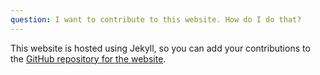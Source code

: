 ```yaml
---
question: I want to contribute to this website. How do I do that?
---
```


This website is hosted using Jekyll, so you can add your contributions to the
<a href="https://github.com/RIOT-OS/riot-os.org">GitHub repository for the website</a>.
